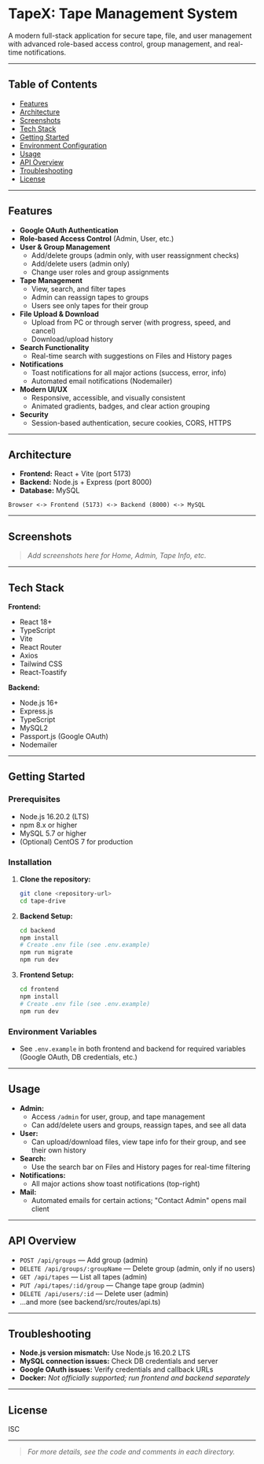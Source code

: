 # TapeX: Tape Management System

A modern full-stack application for secure tape, file, and user management with advanced role-based access control, group management, and real-time notifications.

---

## Table of Contents
- [Features](#features)
- [Architecture](#architecture)
- [Screenshots](#screenshots)
- [Tech Stack](#tech-stack)
- [Getting Started](#getting-started)
- [Environment Configuration](#environment-configuration)
- [Usage](#usage)
- [API Overview](#api-overview)
- [Troubleshooting](#troubleshooting)
- [License](#license)

---

## Features
- **Google OAuth Authentication**
- **Role-based Access Control** (Admin, User, etc.)
- **User & Group Management**
  - Add/delete groups (admin only, with user reassignment checks)
  - Add/delete users (admin only)
  - Change user roles and group assignments
- **Tape Management**
  - View, search, and filter tapes
  - Admin can reassign tapes to groups
  - Users see only tapes for their group
- **File Upload & Download**
  - Upload from PC or through server (with progress, speed, and cancel)
  - Download/upload history
- **Search Functionality**
  - Real-time search with suggestions on Files and History pages
- **Notifications**
  - Toast notifications for all major actions (success, error, info)
  - Automated email notifications (Nodemailer)
- **Modern UI/UX**
  - Responsive, accessible, and visually consistent
  - Animated gradients, badges, and clear action grouping
- **Security**
  - Session-based authentication, secure cookies, CORS, HTTPS

---

## Architecture
- **Frontend:** React + Vite (port 5173)
- **Backend:** Node.js + Express (port 8000)
- **Database:** MySQL

```
Browser <-> Frontend (5173) <-> Backend (8000) <-> MySQL
```

---

## Screenshots
> _Add screenshots here for Home, Admin, Tape Info, etc._

---

## Tech Stack
**Frontend:**
- React 18+
- TypeScript
- Vite
- React Router
- Axios
- Tailwind CSS
- React-Toastify

**Backend:**
- Node.js 16+
- Express.js
- TypeScript
- MySQL2
- Passport.js (Google OAuth)
- Nodemailer

---

## Getting Started

### Prerequisites
- Node.js 16.20.2 (LTS)
- npm 8.x or higher
- MySQL 5.7 or higher
- (Optional) CentOS 7 for production

### Installation
1. **Clone the repository:**
   ```bash
   git clone <repository-url>
   cd tape-drive
   ```
2. **Backend Setup:**
   ```bash
   cd backend
   npm install
   # Create .env file (see .env.example)
   npm run migrate
   npm run dev
   ```
3. **Frontend Setup:**
   ```bash
   cd frontend
   npm install
   # Create .env file (see .env.example)
   npm run dev
   ```

### Environment Variables
- See `.env.example` in both frontend and backend for required variables (Google OAuth, DB credentials, etc.)

---

## Usage
- **Admin:**
  - Access `/admin` for user, group, and tape management
  - Can add/delete users and groups, reassign tapes, and see all data
- **User:**
  - Can upload/download files, view tape info for their group, and see their own history
- **Search:**
  - Use the search bar on Files and History pages for real-time filtering
- **Notifications:**
  - All major actions show toast notifications (top-right)
- **Mail:**
  - Automated emails for certain actions; "Contact Admin" opens mail client

---

## API Overview
- `POST /api/groups` — Add group (admin)
- `DELETE /api/groups/:groupName` — Delete group (admin, only if no users)
- `GET /api/tapes` — List all tapes (admin)
- `PUT /api/tapes/:id/group` — Change tape group (admin)
- `DELETE /api/users/:id` — Delete user (admin)
- ...and more (see backend/src/routes/api.ts)

---

## Troubleshooting
- **Node.js version mismatch:** Use Node.js 16.20.2 LTS
- **MySQL connection issues:** Check DB credentials and server
- **Google OAuth issues:** Verify credentials and callback URLs
- **Docker:** _Not officially supported; run frontend and backend separately_

---

## License
ISC

---

> _For more details, see the code and comments in each directory._ 